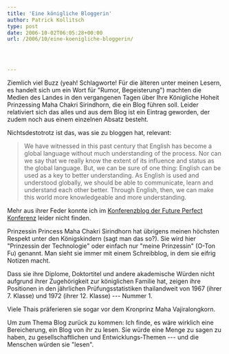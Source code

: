 ```yaml
---
title: 'Eine königliche Bloggerin'
author: Patrick Kollitsch
type: post
date: 2006-10-02T06:05:28+00:00
url: /2006/10/eine-koenigliche-bloggerin/




---
```

Ziemlich viel Buzz (yeah! Schlagworte! Für die älteren unter meinen Lesern, es handelt sich um ein Wort für "Rumor, Begeisterung") machten die Medien des Landes in den vergangenen Tagen über Ihre Königliche Hoheit Prinzessing Maha Chakri Sirindhorn, die ein Blog führen soll. Leider relativiert sich das alles und aus dem Blog ist ein Eintrag geworden, der zudem noch aus einem einzelnen Absatz besteht. 

Nichtsdestotrotz ist das, was sie zu bloggen hat, relevant:

> We have witnessed in this past century that English has become a global language without much understanding of the process. Nor can we say that we really know the extent of its influence and status as the global language. But, we can be sure of one thing: English can be used as a key to better understanding. As English is used and understood globally, we should be able to communicate, learn and understand each other better. Through English, then, we can make this world more knowledgeable and more understanding.

Mehr aus ihrer Feder konnte ich im [Konferenzblog der Future Perfect Konferenz][1] leider nicht finden. 

Prinzessin Princess Maha Chakri Sirindhorn hat übrigens meinen höchsten Respekt unter den Königskindern (sagt man das so?). Sie wird hier "Prinzessin der Technologie" oder einfach nur "meine Prinzessin" (O-Ton Fu) genannt. Man sieht sie immer mit einem Schreibblog, in dem sie eifrig Notizen macht. 

Dass sie ihre Diplome, Doktortitel und andere akademische Würden nicht aufgrund ihrer Zugehörigkeit zur königlichen Familie hat, zeigen ihre Positionen in den jährlichen Prüfungsstatistiken thailandweit von 1967 (ihrer 7. Klasse) und 1972 (ihrer 12. Klasse) --- Nummer 1. 

Viele Thais präferieren sie sogar vor dem Kronprinz Maha Vajiralongkorn. 

Um zum Thema Blog zurück zu kommen: Ich finde, es wäre wirklich eine Bereicherung, ein Blog von ihr zu lesen. Sie würde eine Menge zu sagen zu haben, zu gesellschaftlichen und Entwicklungs-Themen --- und die Menschen würden sie "lesen".

 [1]: http://access.britishcouncil.or.th/

